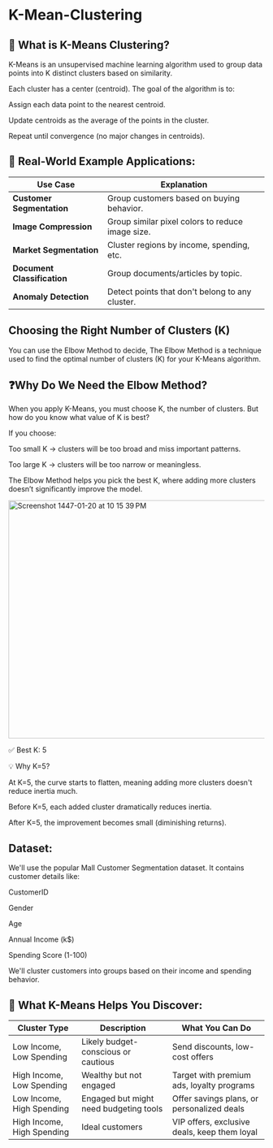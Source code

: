 # K-Mean-Clustering

## 🧠 What is K-Means Clustering?

K-Means is an unsupervised machine learning algorithm used to group data points into K distinct clusters based on similarity.

Each cluster has a center (centroid). The goal of the algorithm is to:

Assign each data point to the nearest centroid.

Update centroids as the average of the points in the cluster.

Repeat until convergence (no major changes in centroids).

## 📌 Real-World Example Applications:

| Use Case                    | Explanation                                      |
| --------------------------- | ------------------------------------------------ |
| **Customer Segmentation**   | Group customers based on buying behavior.        |
| **Image Compression**       | Group similar pixel colors to reduce image size. |
| **Market Segmentation**     | Cluster regions by income, spending, etc.        |
| **Document Classification** | Group documents/articles by topic.               |
| **Anomaly Detection**       | Detect points that don't belong to any cluster.  |

## Choosing the Right Number of Clusters (K)

You can use the Elbow Method to decide, The Elbow Method is a technique used to find the optimal number of clusters (K) for your K-Means algorithm.


## ❓Why Do We Need the Elbow Method?

When you apply K-Means, you must choose K, the number of clusters. But how do you know what value of K is best?

If you choose:

Too small K → clusters will be too broad and miss important patterns.

Too large K → clusters will be too narrow or meaningless.

The Elbow Method helps you pick the best K, where adding more clusters doesn’t significantly improve the model.

<img width="725" height="469" alt="Screenshot 1447-01-20 at 10 15 39 PM" src="https://github.com/user-attachments/assets/744efef6-6fee-46bf-ae7e-6c4fcb7fd76b" />

✅ Best K: 5

💡 Why K=5?

At K=5, the curve starts to flatten, meaning adding more clusters doesn't reduce inertia much.

Before K=5, each added cluster dramatically reduces inertia.

After K=5, the improvement becomes small (diminishing returns).

## Dataset:

We'll use the popular Mall Customer Segmentation dataset. It contains customer details like:

CustomerID

Gender

Age

Annual Income (k$)

Spending Score (1-100)

We'll cluster customers into groups based on their income and spending behavior.

## 📌 What K-Means Helps You Discover:

| Cluster Type                  | Description                            | What You Can Do                              |
| ----------------------------- | -------------------------------------- | -------------------------------------------- |
|  Low Income, Low Spending     | Likely budget-conscious or cautious    | Send discounts, low-cost offers              |
|  High Income, Low Spending    | Wealthy but not engaged                | Target with premium ads, loyalty programs    |
|  Low Income, High Spending    | Engaged but might need budgeting tools | Offer savings plans, or personalized deals   |
|  High Income, High Spending   | Ideal customers                        | VIP offers, exclusive deals, keep them loyal |
